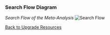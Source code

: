 ### Search Flow Diagram
*Search Flow of the Meta-Analysis*
![Search Flow](search-flow-diagram.png)

[Back to Upgrade Resources](home.md)
